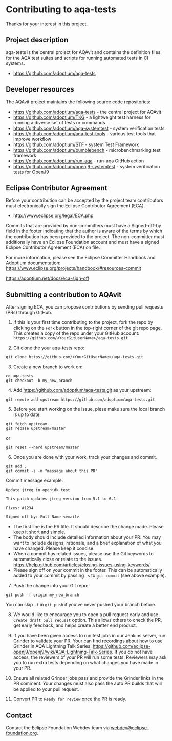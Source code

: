 # Contributing to aqa-tests

Thanks for your interest in this project.

## Project description

aqa-tests is the central project for AQAvit and contains the definition files for the AQA test suites and scripts for running automated tests in CI systems.

* https://github.com/adoptium/aqa-tests

## Developer resources

The AQAvit project maintains the following source code repositories:

* https://github.com/adoptium/aqa-tests - the central project for AQAvit
* https://github.com/adoptium/TKG - a lightweight test harness for running a diverse set of tests or commands
* https://github.com/adoptium/aqa-systemtest - system verification tests
* https://github.com/adoptium/aqa-test-tools - various test tools that improve workflow
* https://github.com/adoptium/STF - system Test Framework
* https://github.com/adoptium/bumblebench - microbenchmarking test framework
* https://github.com/adoptium/run-aqa - run-aqa GitHub action
* https://github.com/adoptium/openj9-systemtest - system verification tests for OpenJ9 

## Eclipse Contributor Agreement

Before your contribution can be accepted by the project team contributors must
electronically sign the Eclipse Contributor Agreement (ECA).

* http://www.eclipse.org/legal/ECA.php

Commits that are provided by non-committers must have a Signed-off-by field in
the footer indicating that the author is aware of the terms by which the
contribution has been provided to the project. The non-committer must
additionally have an Eclipse Foundation account and must have a signed Eclipse
Contributor Agreement (ECA) on file.

For more information, please see the Eclipse Committer Handbook and Adoptium documentation:
https://www.eclipse.org/projects/handbook/#resources-commit

https://adoptium.net/docs/eca-sign-off

## Submitting a contribution to AQAvit

After signing ECA, you can propose contributions by sending pull requests (PRs) through GitHub.

1. If this is your first time contributing to the project, fork the repo by clicking on the `Fork` button in the top-right corner of the git repo page.
This creates a copy of the repo under your GitHub account: `https://github.com/<YourGitUserName>/aqa-tests.git`

2. Git clone the your aqa-tests repo:
```
git clone https://github.com/<YourGitUserName>/aqa-tests.git
```

3. Create a new branch to work on:
```
cd aqa-tests
git checkout -b my_new_branch
```

4. Add https://github.com/adoptium/aqa-tests.git as your upstream:
```
git remote add upstream https://github.com/adoptium/aqa-tests.git
```

5. Before you start working on the issue, plese make sure the local branch is up to date:
```
git fetch upstream
git rebase upstream/master
```
or 
```
git reset --hard upstream/master
```

6. Once you are done with your work, track your changes and commit. 
```
git add .
git commit -s -m "message about this PR"
```

Commit message example:

```
Update jtreg in openjdk test

This patch updates jtreg version from 5.1 to 6.1.

Fixes: #1234

Signed-off-by: Full Name <email>
```

- The first line is the PR title. It should describe the change made. Please keep it short and simple.
- The body should include detailed information about your PR. You may want to include designs, rationale, and a brief explanation of what you have changed. Please keep it concise.
- When a commit has related issues, please use the Git keywords to automatically close or relate to the issues.
https://help.github.com/articles/closing-issues-using-keywords/
- Please sign off on your commit in the footer. This can be automatically added to your commit by passing `-s` to `git commit` (see above example).

7. Push the change into your Git repo:
```
git push -f origin my_new_branch
```

You can skip `-f` in `git push` if you've never pushed your branch before.

8. We would like to encourage you to open a pull request early and use `Create draft pull request` option. This allows others to check the PR, get early feedback, and helps create a better end product.

9. If you have been given access to run test jobs in our Jenkins server, run [Grinder](https://ci.adoptium.net/job/Grinder/) to validate your PR. Your can find recordings about how to use Grinder in AQA Lightning Talk Series: https://github.com/eclipse-openj9/openj9/wiki/AQA-Lightning-Talk-Series.  If you do not have access, the reviewers of your PR will run some tests.  Reviewers may ask you to run extra tests depending on what changes you have made in your PR.

10. Ensure all related Grinder jobs pass and provide the Grinder links in the PR comment. Your changes must also pass the auto PR builds that will be applied to your pull request.

11. Convert PR to `Ready for review` once the PR is ready.

## Contact

Contact the Eclipse Foundation Webdev team via webdev@eclipse-foundation.org.
